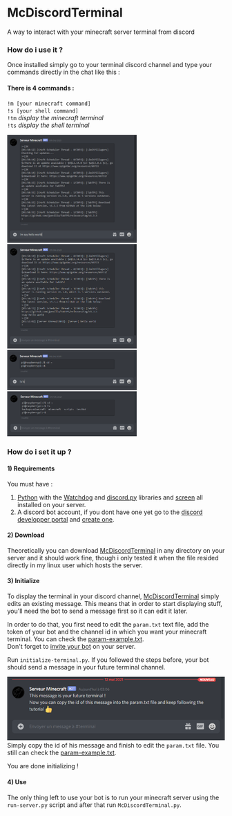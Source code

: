 # McDiscordTerminal
A way to interact with your minecraft server terminal from discord

### How do i use it ?

Once installed simply go to your terminal discord channel and type your commands directly in the chat like this :

#### There is 4 commands :  
``!m [your minecraft command]``\
``!s [your shell command]``\
``!tm`` *display the minecraft terminal*\
``!ts`` *display the shell terminal*

[<img src="./Lib/images/command-minecraft-1.png" width="300"/>](./Lib/images/command-minecraft-1.png) [<img src="./Lib/images/command-minecraft-2.png" width="300"/>](./Lib/images/command-minecraft-2.png)\
[<img src="./Lib/images/command-shell-1.png" width="300"/>](./Lib/images/command-shell-1.png) [<img src="./Lib/images/command-shell-2.png" width="300"/>](./Lib/images/command-shell-2.png)

### How do i set it up ?

#### 1) Requirements
You must have : 
1. [Python](https://www.python.org/) with the [Watchdog](https://github.com/gorakhargosh/watchdog) and [discord.py](https://pypi.org/project/discord.py/) libraries and [screen](https://linuxize.com/post/how-to-use-linux-screen/) all installed on your server.
2. A discord bot account, if you dont have one yet go to the [discord developper portal](https://discord.com/developers/docs/intro) and [create one](https://discordpy.readthedocs.io/en/stable/discord.html).

#### 2) Download

Theoretically you can download [McDiscordTerminal](https://github.com/TrOllOchamO/McDiscordTerminal) in any directory on your server and it should work fine, though i only tested it when the file resided directly in my linux user which hosts the server.

#### 3) Initialize

To display the terminal in your discord channel, [McDiscordTerminal](https://github.com/TrOllOchamO/McDiscordTerminal) simply edits an existing message. This means that in order to start displaying stuff, you'll need the bot to send a message first so it can edit it later.

In order to do that, you first need to edit the ``param.txt`` text file, add the token of your bot and the channel id in which you want your minecraft terminal. You can check the [param-example.txt](./param-example.txt).\
Don't forget to [invite your bot](https://discordpy.readthedocs.io/en/stable/discord.html#inviting-your-bot) on your server.

Run ``initialize-terminal.py``. If you followed the steps before, your bot should send a message in your future terminal channel.

[<img src="./Lib/images/initilisation.png" width="600"/>](./Lib/images/initilisation.png)\
Simply copy the id of his message and finish to edit the ``param.txt`` file. You still can check the [param-example.txt](./param-example.txt).

You are done initializing !

#### 4) Use

The only thing left to use your bot is to run your minecraft server using the ``run-server.py`` script and after that run ``McDiscordTerminal.py``.
